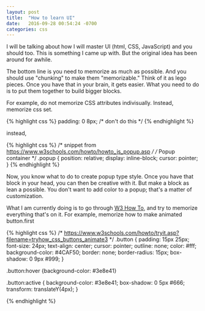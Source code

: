 ```yaml
---
layout: post
title:  "How to learn UI"
date:   2016-09-28 00:54:24 -0700
categories: css
---
```


I will be talking about how I will master UI (html, CSS, JavaScript) and you should too. This is something I came up with. But the original idea has been around for awhile. 

The bottom line is you need to memorize as much as possible. And you should use "chunking" to make them "memorizable." Think of it as lego pieces. Once 
you have that in your brain, it gets easier. What you need to do is to put them together to build bigger blocks.

For example, do not memorize CSS attributes indivisually. Instead, memorize css set.

{% highlight css %}
padding: 0 8px; /* don't do this */
{% endhighlight %}

instead,

{% highlight css %}
/* snippet from  https://www.w3schools.com/howto/howto_js_popup.asp */
/* Popup container */
.popup {
    position: relative;
    display: inline-block;
    cursor: pointer;
}
{% endhighlight %}

Now, you know what to do to create popup type style. Once you have that block in your head, you can then be creative with it. But make a block as 
lean a possible. You don't want to add color to a popup; that's a matter of customization.

What I am currently doing is to go through [W3 How To][w3-how-to], and try to memorize everything that's on it. For example, memorize how to make
animated button.first

{% highlight css %}
/* https://www.w3schools.com/howto/tryit.asp?filename=tryhow_css_buttons_animate3 */
.button {
  padding: 15px 25px;
  font-size: 24px;
  text-align: center;
  cursor: pointer;
  outline: none;
  color: #fff;
  background-color: #4CAF50;
  border: none;
  border-radius: 15px;
  box-shadow: 0 9px #999;
}

.button:hover {background-color: #3e8e41}

.button:active {
  background-color: #3e8e41;
  box-shadow: 0 5px #666;
  transform: translateY(4px);
}

{% endhighlight %}

[w3-how-to]: https://www.w3schools.com/howto/default.asp
